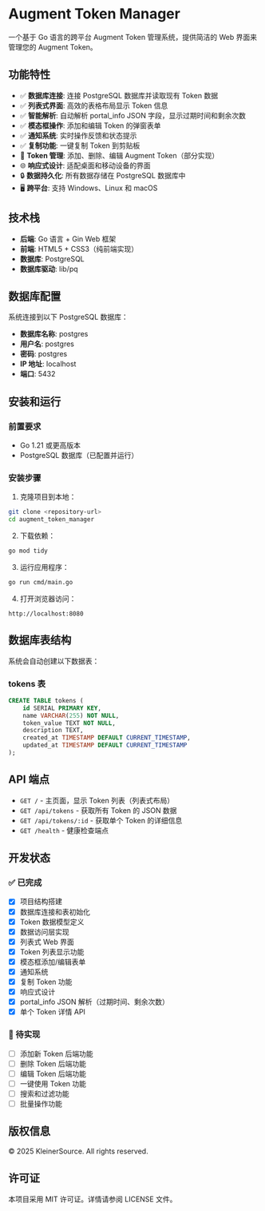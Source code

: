 # Augment Token Manager

一个基于 Go 语言的跨平台 Augment Token 管理系统，提供简洁的 Web 界面来管理您的 Augment Token。

## 功能特性

- ✅ **数据库连接**: 连接 PostgreSQL 数据库并读取现有 Token 数据
- ✅ **列表式界面**: 高效的表格布局显示 Token 信息
- ✅ **智能解析**: 自动解析 portal_info JSON 字段，显示过期时间和剩余次数
- ✅ **模态框操作**: 添加和编辑 Token 的弹窗表单
- ✅ **通知系统**: 实时操作反馈和状态提示
- ✅ **复制功能**: 一键复制 Token 到剪贴板
- 🔄 **Token 管理**: 添加、删除、编辑 Augment Token（部分实现）
- 🌐 **响应式设计**: 适配桌面和移动设备的界面
- 🔒 **数据持久化**: 所有数据存储在 PostgreSQL 数据库中
- 🖥️ **跨平台**: 支持 Windows、Linux 和 macOS

## 技术栈

- **后端**: Go 语言 + Gin Web 框架
- **前端**: HTML5 + CSS3（纯前端实现）
- **数据库**: PostgreSQL
- **数据库驱动**: lib/pq


## 数据库配置

系统连接到以下 PostgreSQL 数据库：

- **数据库名称**: postgres
- **用户名**: postgres
- **密码**: postgres
- **IP 地址**: localhost
- **端口**: 5432

## 安装和运行

### 前置要求

- Go 1.21 或更高版本
- PostgreSQL 数据库（已配置并运行）

### 安装步骤

1. 克隆项目到本地：
```bash
git clone <repository-url>
cd augment_token_manager
```

2. 下载依赖：
```bash
go mod tidy
```

3. 运行应用程序：
```bash
go run cmd/main.go
```

4. 打开浏览器访问：
```
http://localhost:8080
```

## 数据库表结构

系统会自动创建以下数据表：

### tokens 表
```sql
CREATE TABLE tokens (
    id SERIAL PRIMARY KEY,
    name VARCHAR(255) NOT NULL,
    token_value TEXT NOT NULL,
    description TEXT,
    created_at TIMESTAMP DEFAULT CURRENT_TIMESTAMP,
    updated_at TIMESTAMP DEFAULT CURRENT_TIMESTAMP
);
```

## API 端点

- `GET /` - 主页面，显示 Token 列表（列表式布局）
- `GET /api/tokens` - 获取所有 Token 的 JSON 数据
- `GET /api/tokens/:id` - 获取单个 Token 的详细信息
- `GET /health` - 健康检查端点

## 开发状态

### ✅ 已完成
- [x] 项目结构搭建
- [x] 数据库连接和表初始化
- [x] Token 数据模型定义
- [x] 数据访问层实现
- [x] 列表式 Web 界面
- [x] Token 列表显示功能
- [x] 模态框添加/编辑表单
- [x] 通知系统
- [x] 复制 Token 功能
- [x] 响应式设计
- [x] portal_info JSON 解析（过期时间、剩余次数）
- [x] 单个 Token 详情 API

### 🔄 待实现
- [ ] 添加新 Token 后端功能
- [ ] 删除 Token 后端功能
- [ ] 编辑 Token 后端功能
- [ ] 一键使用 Token 功能
- [ ] 搜索和过滤功能
- [ ] 批量操作功能

## 版权信息

© 2025 KleinerSource. All rights reserved.

## 许可证

本项目采用 MIT 许可证。详情请参阅 LICENSE 文件。
